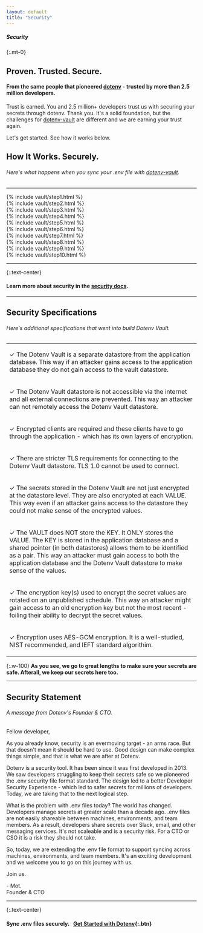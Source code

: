 ```yaml
---
layout: default
title: "Security"
---
```


<article class="security-hero" markdown="1">

<h5 class="font-weight-normal mb-0">Security</h5>

{:.mt-0}
# Proven. Trusted. Secure.

#### From the same people that pioneered [dotenv](https://github.com/motdotla/dotenv) - trusted by more than 2.5 million developers.

Trust is earned. You and 2.5 million+ developers trust us with securing your secrets through dotenv. Thank you. It's a solid foundation, but the challenges for [dotenv-vault](https://github.com/dotenv-org/dotenv-vault) are different and we are earning your trust again.

Let's get started. See how it works below.

<!--[dotenv-vault](https://github.com/dotenv-org/dotenv-vault) extends this proven & trusted foundation. See how it works below.-->

</article>

<article markdown="1">

<h2 class="mb-0 text-center">How It Works. Securely.</h2>
<h6 class="mt-04 text-center font-weight-normal">Here's what happens when you sync your .env file with <a href="https://github.com/dotenv-org/dotenv-vault">dotenv-vault</a>.</h6>

---

<div class="security-how-it-works">
  <div class="flex">
    <div class="flex-1">
      {% include vault/step1.html %}
    </div>
    <div class="flex-1">
      {% include vault/step2.html %}
    </div>
  </div>

  <div class="flex">
    <div class="flex-1">
      {% include vault/step3.html %}
    </div>
    <div class="flex-1">
      {% include vault/step4.html %}
    </div>
  </div>

  <div class="flex">
    <div class="flex-1">
      {% include vault/step5.html %}
    </div>
    <div class="flex-1">
      {% include vault/step6.html %}
    </div>
  </div>

  <div class="flex">
    <div class="flex-1">
      {% include vault/step7.html %}
    </div>
    <div class="flex-1">
      {% include vault/step8.html %}
    </div>
  </div>

  <div class="flex">
    <div class="flex-1">
      {% include vault/step9.html %}
    </div>
    <div class="flex-1">
      {% include vault/step10.html %}
    </div>
  </div>
</div>

---

{:.text-center}
#### Learn more about security in the [security docs](/docs/security).

---

<h2 class="mb-0 text-center">Security Specifications</h2>
<h6 class="mt-04 text-center font-weight-normal">Here's additional specifications that went into build Dotenv Vault.</h6>

<table class="specs-table">
  <tr><td><p><span class="text-green">✓</span> The Dotenv Vault is a separate datastore from the application database. This way if an attacker gains access to the application database they do not gain access to the vault datastore.</p></td></tr>
  <tr><td><p><span class="text-green">✓</span> The Dotenv Vault datastore is not accessible via the internet and all external connections are prevented. This way an attacker can not remotely access the Dotenv Vault datastore.</p></td></tr>
  <tr><td><p><span class="text-green">✓</span> Encrypted clients are required and these clients have to go through the application - which has its own layers of encryption.</p></td></tr>
  <tr><td><p><span class="text-green">✓</span> There are stricter TLS requirements for connecting to the Dotenv Vault datastore. TLS 1.0 cannot be used to connect.</p></td></tr>
  <tr><td><p><span class="text-green">✓</span> The secrets stored in the Dotenv Vault are not just encrypted at the datastore level. They are also encrypted at each VALUE. This way even if an attacker gains access to the datastore they could not make sense of the encrypted values.</p></td></tr>
  <tr><td><p><span class="text-green">✓</span> The VAULT does NOT store the KEY. It ONLY stores the VALUE. The KEY is stored in the application database and a shared pointer (in both datastores) allows them to be identified as a pair. This way an attacker must gain access to both the application database and the Dotenv Vault datastore to make sense of the values.</p></td></tr>
  <tr><td><p><span class="text-green">✓</span> The encryption key(s) used to encrypt the secret values are rotated on an unpublished schedule. This way an attacker might gain access to an old encryption key but not the most recent - foiling their ability to decrypt the secret values.</p></td></tr>
  <tr><td><p><span class="text-green">✓</span> Encryption uses AES-GCM encryption. It is a well-studied, NIST recommended, and IEFT standard algorithim.</p></td></tr>
</table>

{:.w-100}
**As you see, we go to great lengths to make sure your secrets are safe. Afterall, we keep our secrets here too.**

---

<h2 class="mb-0 text-center">Security Statement</h2>
<h6 class="mt-04 text-center font-weight-normal">A message from Dotenv's Founder & CTO.</h6>

Fellow developer,

As you already know, security is an evermoving target - an arms race. But that doesn't mean it should be hard to use. Good design can make complex things simple, and that is what we are after at Dotenv.

Dotenv is a security tool. It has been since it was first developed in 2013. We saw developers struggling to keep their secrets safe so we pioneered the .env security file format standard. The design led to a better Developer Security Experience - which led to safer secrets for millions of developers. Today, we are taking that to the next logical step.

What is the problem with .env files today? The world has changed. Developers manage secrets at greater scale than a decade ago. .env files are not easily shareable between machines, environments, and team members. As a result, developers share secrets over Slack, email, and other messaging services. It's not scaleable and is a security risk. For a CTO or CSO it is a risk they should not take.

So, today, we are extending the .env file format to support syncing across machines, environments, and team members. It's an exciting development and we welcome you to go on this journey with us.

Join us.

<p>- Mot.<br/>Founder & CTO</p>

---

{:.text-center}
#### Sync .env files securely.&nbsp;&nbsp;&nbsp;[Get Started with Dotenv](/signup){:.btn}

</article>
